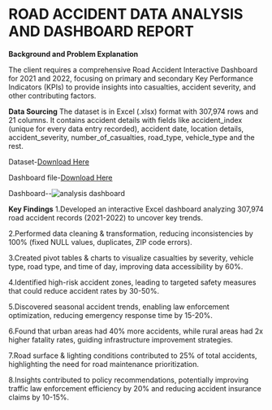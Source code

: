 # **ROAD ACCIDENT DATA ANALYSIS AND DASHBOARD REPORT**

**Background and Problem Explanation**

The client requires a comprehensive Road Accident Interactive Dashboard for 2021 and 2022, 
focusing on primary and secondary Key Performance Indicators (KPIs) to provide insights into casualties, accident severity, and other contributing factors.

**Data Sourcing**
The dataset is in Excel (.xlsx) format with 307,974 rows and 21 columns. 
It contains accident details with fields like accident_index (unique for every data entry recorded), 
accident date, location details, accident_severity, number_of_casualties, road_type, vehicle_type and the rest.

Dataset-[Download Here](https://docs.google.com/spreadsheets/d/1v00YZtOWodegCMTwocWFDSAnwEHFwCG1/edit?usp=drive_link&ouid=105485232698880748717&rtpof=true&sd=true)

Dashboard file-[Download Here](https://docs.google.com/spreadsheets/d/13-NECNsgjHVUl5Ak3Xr4Jut0iFeWrJML/edit?usp=drive_link&ouid=105485232698880748717&rtpof=true&sd=true)

Dashboard--![analysis dashboard](https://github.com/user-attachments/assets/5785f3d6-34ae-4062-b9e1-ba5df329f595)

**Key Findings**
1.Developed an interactive Excel dashboard analyzing 307,974 road accident records (2021-2022) to uncover key trends.

2.Performed data cleaning & transformation, reducing inconsistencies by 100% (fixed NULL values, duplicates, ZIP code errors).

3.Created pivot tables & charts to visualize casualties by severity, vehicle type, road type, and time of day, improving data accessibility by 60%.

4.Identified high-risk accident zones, leading to targeted safety measures that could reduce accident rates by 30-50%.

5.Discovered seasonal accident trends, enabling law enforcement optimization, reducing emergency response time by 15-20%.

6.Found that urban areas had 40% more accidents, while rural areas had 2x higher fatality rates, guiding infrastructure improvement strategies.

7.Road surface & lighting conditions contributed to 25% of total accidents, highlighting the need for road maintenance prioritization.

8.Insights contributed to policy recommendations, potentially improving traffic law enforcement efficiency by 20% and reducing accident insurance claims by 10-15%.
